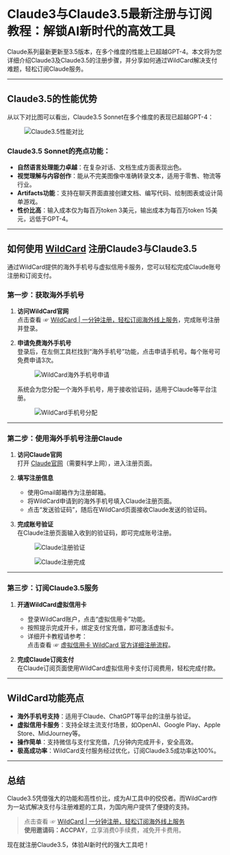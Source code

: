 # Claude3与Claude3.5最新注册与订阅教程：解锁AI新时代的高效工具

Claude系列最新更新至3.5版本，在多个维度的性能上已超越GPT-4。本文将为您详细介绍Claude3及Claude3.5的注册步骤，并分享如何通过WildCard解决支付难题，轻松订阅Claude服务。

---

## Claude3.5的性能优势

从以下对比图可以看出，Claude3.5 Sonnet在多个维度的表现已超越GPT-4：

<figure><img src="https://open-ai-blog.oss-cn-nanjing.aliyuncs.com/img/202408312021210.png" alt="Claude3.5性能对比"></figure>

### Claude3.5 Sonnet的亮点功能：
- **自然语言处理能力卓越**：在复杂对话、文档生成方面表现出色。
- **视觉理解与内容创作**：能从不完美图像中准确转录文本，适用于零售、物流等行业。
- **Artifacts功能**：支持在聊天界面直接创建文档、编写代码、绘制图表或设计简单游戏。
- **性价比高**：输入成本仅为每百万token 3美元，输出成本为每百万token 15美元，远低于GPT-4。

---

## 如何使用 [WildCard](https://bit.ly/bewildcard) 注册Claude3与Claude3.5

通过WildCard提供的海外手机号与虚拟信用卡服务，您可以轻松完成Claude账号注册和订阅支付。

### 第一步：获取海外手机号

1. **访问WildCard官网**  
   点击查看 ☞ [WildCard | 一分钟注册，轻松订阅海外线上服务](https://bit.ly/bewildcard)，完成账号注册并登录。

2. **申请免费海外手机号**  
   登录后，在左侧工具栏找到“海外手机号”功能，点击申请手机号。每个账号可免费申请3次。  
   <figure><img src="https://open-ai-blog.oss-cn-nanjing.aliyuncs.com/img/202408312028140.png" alt="WildCard海外手机号申请"></figure>

   系统会为您分配一个海外手机号，用于接收验证码，适用于Claude等平台注册。  
   <figure><img src="https://open-ai-blog.oss-cn-nanjing.aliyuncs.com/img/202408312030418.png" alt="WildCard手机号分配"></figure>

---

### 第二步：使用海外手机号注册Claude

1. **访问Claude官网**  
   打开 [Claude官网](https://claude.ai/login)（需要科学上网），进入注册页面。

2. **填写注册信息**  
   - 使用Gmail邮箱作为注册邮箱。
   - 将WildCard申请到的海外手机号填入Claude注册页面。
   - 点击“发送验证码”，随后在WildCard页面接收Claude发送的验证码。

3. **完成账号验证**  
   在Claude注册页面输入收到的验证码，即可完成账号注册。  
   <figure><img src="https://open-ai-blog.oss-cn-nanjing.aliyuncs.com/img/202408312053275.png" alt="Claude注册验证"></figure>  
   <figure><img src="https://open-ai-blog.oss-cn-nanjing.aliyuncs.com/img/202408312056958.png" alt="Claude注册完成"></figure>

---

### 第三步：订阅Claude3.5服务

1. **开通WildCard虚拟信用卡**  
   - 登录WildCard账户，点击“虚拟信用卡”功能。
   - 按照提示完成开卡，绑定支付宝充值，即可激活虚拟卡。  
   - 详细开卡教程请参考：  
     点击查看 ☞ [虚拟信用卡 WildCard 官方详细注册流程](https://bit.ly/bewildcard)。

2. **完成Claude订阅支付**  
   在Claude订阅页面使用WildCard虚拟信用卡支付订阅费用，轻松完成付款。

---

## WildCard功能亮点

- **海外手机号支持**：适用于Claude、ChatGPT等平台的注册与验证。
- **虚拟信用卡服务**：支持全球主流支付场景，如OpenAI、Google Play、Apple Store、MidJourney等。
- **操作简单**：支持微信与支付宝充值，几分钟内完成开卡，安全高效。
- **极高成功率**：WildCard支付服务经过优化，订阅Claude3.5成功率达100%。

---

## 总结

Claude3.5凭借强大的功能和高性价比，成为AI工具中的佼佼者。而WildCard作为一站式解决支付与注册难题的工具，为国内用户提供了便捷的支持。

> 点击查看 ☞ [WildCard | 一分钟注册，轻松订阅海外线上服务](https://bit.ly/bewildcard)  
> **使用邀请码：ACCPAY**，立享消费0手续费，减免开卡费用。

现在就注册Claude3.5，体验AI新时代的强大工具吧！
